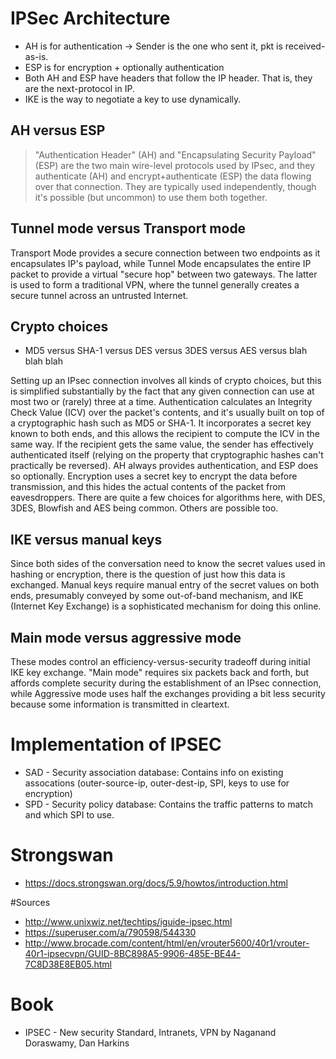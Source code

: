 # IPSec Architecture

* AH is for authentication
   -> Sender is the one who sent it, pkt is received-as-is.
* ESP is for encryption + optionally authentication
* Both AH and ESP have headers that follow the IP header.
  That is, they are the next-protocol in IP.
* IKE is the way to negotiate a key to use dynamically.


## AH versus ESP

> "Authentication Header" (AH) and "Encapsulating Security Payload" (ESP) are the
> two main wire-level protocols used by IPsec, and they authenticate (AH) and
> encrypt+authenticate (ESP) the data flowing over that connection. They are
> typically used independently, though it's possible (but uncommon) to use them
> both together.

## Tunnel mode versus Transport mode

Transport Mode provides a secure connection between two endpoints as it
encapsulates IP's payload, while Tunnel Mode encapsulates the entire IP packet
to provide a virtual "secure hop" between two gateways. The latter is used to
form a traditional VPN, where the tunnel generally creates a secure tunnel
across an untrusted Internet.


## Crypto choices

* MD5 versus SHA-1 versus DES versus 3DES versus AES versus blah blah blah

Setting up an IPsec connection involves all kinds of crypto choices, but this
is simplified substantially by the fact that any given connection can use at
most two or (rarely) three at a time.  Authentication calculates an Integrity
Check Value (ICV) over the packet's contents, and it's usually built on top of
a cryptographic hash such as MD5 or SHA-1. It incorporates a secret key known
to both ends, and this allows the recipient to compute the ICV in the same way.
If the recipient gets the same value, the sender has effectively authenticated
itself (relying on the property that cryptographic hashes can't practically be
reversed). AH always provides authentication, and ESP does so optionally.
Encryption uses a secret key to encrypt the data before transmission, and this
hides the actual contents of the packet from eavesdroppers. There are quite a
few choices for algorithms here, with DES, 3DES, Blowfish and AES being common.
Others are possible too.

## IKE versus manual keys

Since both sides of the conversation need to know the secret values used in
hashing or encryption, there is the question of just how this data is
exchanged. Manual keys require manual entry of the secret values on both ends,
presumably conveyed by some out-of-band mechanism, and IKE (Internet Key
Exchange) is a sophisticated mechanism for doing this online.

## Main mode versus aggressive mode

These modes control an efficiency-versus-security tradeoff during initial IKE
key exchange. "Main mode" requires six packets back and forth, but affords
complete security during the establishment of an IPsec connection, while
Aggressive mode uses half the exchanges providing a bit less security because
some information is transmitted in cleartext.



# Implementation of IPSEC

* SAD - Security association database: Contains info on existing assocations
  (outer-source-ip, outer-dest-ip, SPI, keys to use for encryption)
* SPD - Security policy database: Contains the traffic patterns to match
  and which SPI to use.


# Strongswan

* https://docs.strongswan.org/docs/5.9/howtos/introduction.html



#Sources

* http://www.unixwiz.net/techtips/iguide-ipsec.html
* https://superuser.com/a/790598/544330
* http://www.brocade.com/content/html/en/vrouter5600/40r1/vrouter-40r1-ipsecvpn/GUID-8BC898A5-9906-485E-BE44-7C8D38E8EB05.html

# Book

* IPSEC - New security Standard, Intranets, VPN by Naganand Doraswamy, Dan Harkins
